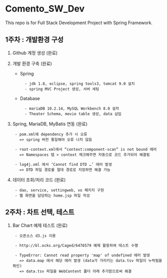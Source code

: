 # Comento_SW_Dev
This repo is for Full Stack Development Project with Spring Framework.

## 1주차 : 개발환경 구성

1. Github 계정 생성 (완료)

2. 개발 환경 구축 (완료)
	- Spring

			- jdk 1.8, eclipse, spring tools3, tomcat 9.0 설치
			- spring MVC Project 생성, 서버 세팅
	- Database

			- mariaDB 10.2.14, MySQL Workbench 8.0 설치
			- Theater Schema, movie table 생성, data 삽입
		
3. Spring, MariaDB, MyBatis 연동 (완료)

		- pom.xml에 dependency 추가 시 오류
		  => spring 버전 통일해야 오류 나지 않음
		  
		- root-context.xml에서 “context:component-scan” is not bound 에러
		  => Namespaces 탭 > context 체크해주면 자동으로 코드 추가되어 해결됨
		  
  		- log4j.xml 에서 ‘Cannot find DTD …’ 에러 발생
		  => DTD 파일 경로를 절대 경로로 지정하면 해결 가능
		
4. 데이터 조회/처리 코드 (완료)

  		- dao, service, settingweb, vo 패키지 구현
		- 웹 화면을 담당하는 home.jsp 파일 작성
		
		
		
		
		
## 2주차 : 차트 선택, 테스트

1. Bar Chart 예제 테스트 (완료)
		
		- 오픈소스 d3.js 이용
		
		- http://bl.ocks.org/Caged/6476579 예제 활용하여 테스트 수행
		
		- TypeError: Cannot read property 'map' of undefined 에러 발생
		  => data.map 에서 해당 에러 발생 (data가 가리키는 data.tsv 파일이 누락됨을 확인)
		  => data.tsv 파일을 WebContent 폴더 아래 추가함으로써 해결



